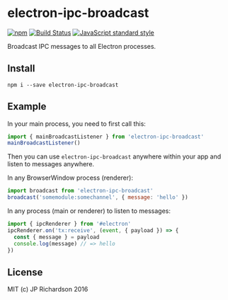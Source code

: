 electron-ipc-broadcast
=====================

[![npm](https://img.shields.io/npm/v/electron-ipc-broadcast.svg?style=flat-square)](https://www.npmjs.com/package/electron-ipc-broadcast)
[![Build Status](https://travis-ci.org/jprichardson/electron-ipc-broadcast.svg?branch=master)](https://travis-ci.org/jprichardson/electron-ipc-broadcast)
[![JavaScript standard style](https://img.shields.io/badge/code%20style-standard-brightgreen.svg?style=flat-square)](http://standardjs.com)

Broadcast IPC messages to all Electron processes.


Install
-------

    npm i --save electron-ipc-broadcast


Example
-------

In your main process, you need to first call this:

```js
import { mainBroadcastListener } from 'electron-ipc-broadcast'
mainBroadcastListener()
```

Then you can use `electron-ipc-broadcast` anywhere within your app and listen to messages anywhere.

In any BrowserWindow process (renderer):

```js
import broadcast from 'electron-ipc-broadcast'
broadcast('somemodule:somechannel', { message: 'hello' })
```

In any process (main or renderer) to listen to messages:

```js
import { ipcRenderer } from '#electron'
ipcRenderer.on('tx:receive', (event, { payload }) => {
  const { message } = payload
  console.log(message) // => hello
})
```


License
-------

MIT (c) JP Richardson 2016
